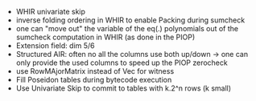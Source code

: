 - WHIR univariate skip
- inverse folding ordering in WHIR to enable Packing during sumcheck
- one can "move out" the variable of the eq(.) polynomials out of the sumcheck computation in WHIR (as done in the PIOP)
- Extension field: dim 5/6
- Structured AIR: often no all the columns use both up/down -> one can only provide the used columns to speed up the PIOP zerocheck
- use RowMAjorMatrix instead of Vec<Vec> for witness
- Fill Poseidon tables during bytecode execution
- Use Univariate Skip to commit to tables with k.2^n rows (k small)